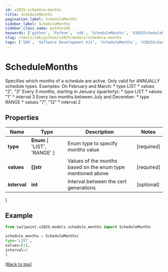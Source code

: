 ```yaml
---
id: v2025-schedule-months
title: ScheduleMonths
pagination_label: ScheduleMonths
sidebar_label: ScheduleMonths
sidebar_class_name: pythonsdk
keywords: ['python', 'Python', 'sdk', 'ScheduleMonths', 'V2025ScheduleMonths'] 
slug: /tools/sdk/python/v2025/models/schedule-months
tags: ['SDK', 'Software Development Kit', 'ScheduleMonths', 'V2025ScheduleMonths']
---
```


# ScheduleMonths

Specifies which months of a schedule are active. Only valid for ANNUALLY schedule types. Examples:  On February and March: * type LIST * values \"2\", \"3\"  Every 3 months, starting in January (quarterly): * type LIST * values \"1\" * interval 3  Every two months between July and December: * type RANGE * values \"7\", \"12\" * interval 2 

## Properties

Name | Type | Description | Notes
------------ | ------------- | ------------- | -------------
**type** |  **Enum** [  'LIST',    'RANGE' ] | Enum type to specify months value | [required]
**values** | **[]str** | Values of the months based on the enum type mentioned above | [required]
**interval** | **int** | Interval between the cert generations | [optional] 
}

## Example

```python
from sailpoint.v2025.models.schedule_months import ScheduleMonths

schedule_months = ScheduleMonths(
type='LIST',
values=[1],
interval=2
)

```
[[Back to top]](#) 

